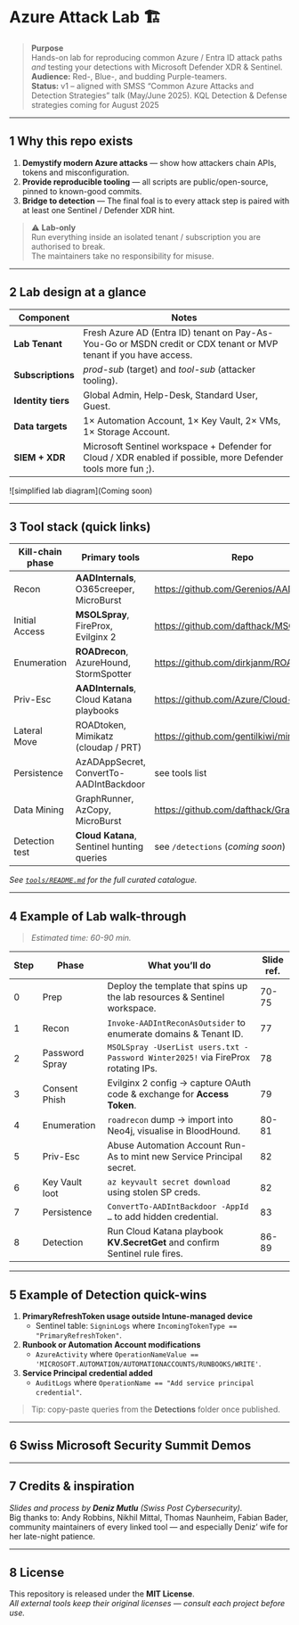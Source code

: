 # Azure Attack Lab 🏗️

> **Purpose**  
> Hands-on lab for reproducing common Azure / Entra ID attack paths *and* testing your detections with Microsoft Defender XDR & Sentinel.  
> **Audience:** Red-, Blue-, and budding Purple-teamers.  
> **Status:** v1 – aligned with SMSS “Common Azure Attacks and Detection Strategies” talk (May/June 2025). KQL Detection & Defense strategies coming for August 2025

---

## 1  Why this repo exists
1. **Demystify modern Azure attacks** — show how attackers chain APIs, tokens and misconfiguration.  
2. **Provide reproducible tooling** — all scripts are public/open-source, pinned to known-good commits.  
3. **Bridge to detection** — The final foal is to every attack step is paired with at least one Sentinel / Defender XDR hint.

> ⚠️ **Lab-only**  
> Run everything inside an isolated tenant / subscription you are authorised to break.  
> The maintainers take no responsibility for misuse.

---

## 2  Lab design at a glance

| Component | Notes |
|-----------|-------|
| **Lab Tenant** | Fresh Azure AD (Entra ID) tenant on Pay-As-You-Go or MSDN credit or CDX tenant or MVP tenant if you have access. |
| **Subscriptions** | _prod-sub_ (target) and _tool-sub_ (attacker tooling). |
| **Identity tiers** | Global Admin, Help-Desk, Standard User, Guest. |
| **Data targets** | 1× Automation Account, 1× Key Vault, 2× VMs, 1× Storage Account. |
| **SIEM + XDR** | Microsoft Sentinel workspace + Defender for Cloud / XDR enabled if possible, more Defender tools more fun ;). |

![simplified lab diagram](Coming soon)

---

## 3  Tool stack (quick links)

| Kill-chain phase | Primary tools | Repo |
|------------------|--------------|------|
| Recon | **AADInternals**, O365creeper, MicroBurst | <https://github.com/Gerenios/AADInternals> |
| Initial Access | **MSOLSpray**, FireProx, Evilginx 2 | <https://github.com/dafthack/MSOLSpray> |
| Enumeration | **ROADrecon**, AzureHound, StormSpotter | <https://github.com/dirkjanm/ROADtools> |
| Priv-Esc | **AADInternals**, Cloud Katana playbooks | <https://github.com/Azure/Cloud-Katana> |
| Lateral Move | ROADtoken, Mimikatz (cloudap / PRT) | <https://github.com/gentilkiwi/mimikatz> |
| Persistence | AzADAppSecret, ConvertTo-AADIntBackdoor | see tools list |
| Data Mining | GraphRunner, AzCopy, MicroBurst | <https://github.com/dafthack/GraphRunner> |
| Detection test | **Cloud Katana**, Sentinel hunting queries | see `/detections` (_coming soon_) |

*See [`tools/README.md`](tools/README.md) for the full curated catalogue.*

---

## 4  Example of Lab walk-through

> *Estimated time: 60-90 min.*

| Step | Phase | What you’ll do | Slide ref. |
|------|-------|----------------|-----------|
| 0 | Prep | Deploy the template that spins up the lab resources & Sentinel workspace. | 70-75 |
| 1 | Recon | `Invoke-AADIntReconAsOutsider` to enumerate domains & Tenant ID. | 77 |
| 2 | Password Spray | `MSOLSpray -UserList users.txt -Password Winter2025!` via FireProx rotating IPs. | 78 |
| 3 | Consent Phish | Evilginx 2 config → capture OAuth code & exchange for **Access Token**. | 79 |
| 4 | Enumeration | `roadrecon` dump → import into Neo4j, visualise in BloodHound. | 80-81 |
| 5 | Priv-Esc | Abuse Automation Account Run-As to mint new Service Principal secret. | 82 |
| 6 | Key Vault loot | `az keyvault secret download` using stolen SP creds. | 82 |
| 7 | Persistence | `ConvertTo-AADIntBackdoor -AppId …` to add hidden credential. | 83 |
| 8 | Detection | Run Cloud Katana playbook **KV.SecretGet** and confirm Sentinel rule fires. | 86-89 |

---

## 5  Example of Detection quick-wins

1. **PrimaryRefreshToken usage outside Intune-managed device**  
   - Sentinel table: `SigninLogs` where `IncomingTokenType == "PrimaryRefreshToken"`.
2. **Runbook or Automation Account modifications**  
   - `AzureActivity` where `OperationNameValue == 'MICROSOFT.AUTOMATION/AUTOMATIONACCOUNTS/RUNBOOKS/WRITE'`.
3. **Service Principal credential added**  
   - `AuditLogs` where `OperationName == "Add service principal credential"`.

> Tip: copy-paste queries from the **Detections** folder once published.

---

## 6  Swiss Microsoft Security Summit Demos



---

## 7  Credits & inspiration

*Slides and process by **Deniz Mutlu** (Swiss Post Cybersecurity).*  
Big thanks to: Andy Robbins, Nikhil Mittal, Thomas Naunheim, Fabian Bader, community maintainers of every linked tool — and especially Deniz’ wife for her late-night patience.

---

## 8  License

This repository is released under the **MIT License**.  
_All external tools keep their original licenses — consult each project before use._
